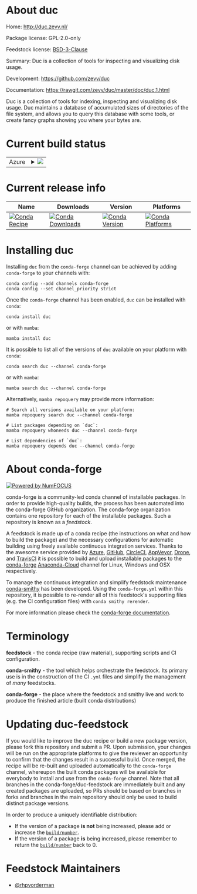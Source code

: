 About duc
=========

Home: http://duc.zevv.nl/

Package license: GPL-2.0-only

Feedstock license: [BSD-3-Clause](https://github.com/conda-forge/duc-feedstock/blob/main/LICENSE.txt)

Summary: Duc is a collection of tools for inspecting and visualizing disk usage.

Development: https://github.com/zevv/duc

Documentation: https://rawgit.com/zevv/duc/master/doc/duc.1.html

Duc is a collection of tools for indexing, inspecting and visualizing disk usage.
Duc maintains a database of accumulated sizes of directories of the file system,
and allows you to query this database with some tools, or create fancy graphs
showing you where your bytes are.


Current build status
====================


<table>
    
  <tr>
    <td>Azure</td>
    <td>
      <details>
        <summary>
          <a href="https://dev.azure.com/conda-forge/feedstock-builds/_build/latest?definitionId=11403&branchName=main">
            <img src="https://dev.azure.com/conda-forge/feedstock-builds/_apis/build/status/duc-feedstock?branchName=main">
          </a>
        </summary>
        <table>
          <thead><tr><th>Variant</th><th>Status</th></tr></thead>
          <tbody><tr>
              <td>linux_64</td>
              <td>
                <a href="https://dev.azure.com/conda-forge/feedstock-builds/_build/latest?definitionId=11403&branchName=main">
                  <img src="https://dev.azure.com/conda-forge/feedstock-builds/_apis/build/status/duc-feedstock?branchName=main&jobName=linux&configuration=linux_64_" alt="variant">
                </a>
              </td>
            </tr>
          </tbody>
        </table>
      </details>
    </td>
  </tr>
</table>

Current release info
====================

| Name | Downloads | Version | Platforms |
| --- | --- | --- | --- |
| [![Conda Recipe](https://img.shields.io/badge/recipe-duc-green.svg)](https://anaconda.org/conda-forge/duc) | [![Conda Downloads](https://img.shields.io/conda/dn/conda-forge/duc.svg)](https://anaconda.org/conda-forge/duc) | [![Conda Version](https://img.shields.io/conda/vn/conda-forge/duc.svg)](https://anaconda.org/conda-forge/duc) | [![Conda Platforms](https://img.shields.io/conda/pn/conda-forge/duc.svg)](https://anaconda.org/conda-forge/duc) |

Installing duc
==============

Installing `duc` from the `conda-forge` channel can be achieved by adding `conda-forge` to your channels with:

```
conda config --add channels conda-forge
conda config --set channel_priority strict
```

Once the `conda-forge` channel has been enabled, `duc` can be installed with `conda`:

```
conda install duc
```

or with `mamba`:

```
mamba install duc
```

It is possible to list all of the versions of `duc` available on your platform with `conda`:

```
conda search duc --channel conda-forge
```

or with `mamba`:

```
mamba search duc --channel conda-forge
```

Alternatively, `mamba repoquery` may provide more information:

```
# Search all versions available on your platform:
mamba repoquery search duc --channel conda-forge

# List packages depending on `duc`:
mamba repoquery whoneeds duc --channel conda-forge

# List dependencies of `duc`:
mamba repoquery depends duc --channel conda-forge
```


About conda-forge
=================

[![Powered by
NumFOCUS](https://img.shields.io/badge/powered%20by-NumFOCUS-orange.svg?style=flat&colorA=E1523D&colorB=007D8A)](https://numfocus.org)

conda-forge is a community-led conda channel of installable packages.
In order to provide high-quality builds, the process has been automated into the
conda-forge GitHub organization. The conda-forge organization contains one repository
for each of the installable packages. Such a repository is known as a *feedstock*.

A feedstock is made up of a conda recipe (the instructions on what and how to build
the package) and the necessary configurations for automatic building using freely
available continuous integration services. Thanks to the awesome service provided by
[Azure](https://azure.microsoft.com/en-us/services/devops/), [GitHub](https://github.com/),
[CircleCI](https://circleci.com/), [AppVeyor](https://www.appveyor.com/),
[Drone](https://cloud.drone.io/welcome), and [TravisCI](https://travis-ci.com/)
it is possible to build and upload installable packages to the
[conda-forge](https://anaconda.org/conda-forge) [Anaconda-Cloud](https://anaconda.org/)
channel for Linux, Windows and OSX respectively.

To manage the continuous integration and simplify feedstock maintenance
[conda-smithy](https://github.com/conda-forge/conda-smithy) has been developed.
Using the ``conda-forge.yml`` within this repository, it is possible to re-render all of
this feedstock's supporting files (e.g. the CI configuration files) with ``conda smithy rerender``.

For more information please check the [conda-forge documentation](https://conda-forge.org/docs/).

Terminology
===========

**feedstock** - the conda recipe (raw material), supporting scripts and CI configuration.

**conda-smithy** - the tool which helps orchestrate the feedstock.
                   Its primary use is in the construction of the CI ``.yml`` files
                   and simplify the management of *many* feedstocks.

**conda-forge** - the place where the feedstock and smithy live and work to
                  produce the finished article (built conda distributions)


Updating duc-feedstock
======================

If you would like to improve the duc recipe or build a new
package version, please fork this repository and submit a PR. Upon submission,
your changes will be run on the appropriate platforms to give the reviewer an
opportunity to confirm that the changes result in a successful build. Once
merged, the recipe will be re-built and uploaded automatically to the
`conda-forge` channel, whereupon the built conda packages will be available for
everybody to install and use from the `conda-forge` channel.
Note that all branches in the conda-forge/duc-feedstock are
immediately built and any created packages are uploaded, so PRs should be based
on branches in forks and branches in the main repository should only be used to
build distinct package versions.

In order to produce a uniquely identifiable distribution:
 * If the version of a package **is not** being increased, please add or increase
   the [``build/number``](https://docs.conda.io/projects/conda-build/en/latest/resources/define-metadata.html#build-number-and-string).
 * If the version of a package **is** being increased, please remember to return
   the [``build/number``](https://docs.conda.io/projects/conda-build/en/latest/resources/define-metadata.html#build-number-and-string)
   back to 0.

Feedstock Maintainers
=====================

* [@rhpvorderman](https://github.com/rhpvorderman/)

